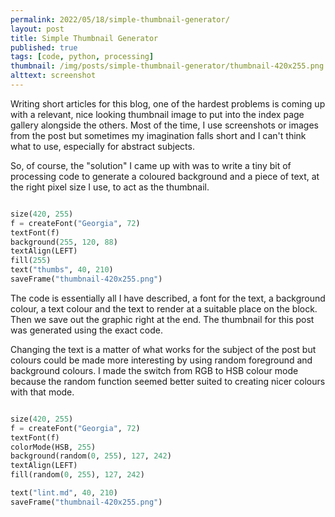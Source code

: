 ```yaml
---
permalink: 2022/05/18/simple-thumbnail-generator/
layout: post
title: Simple Thumbnail Generator
published: true
tags: [code, python, processing]
thumbnail: /img/posts/simple-thumbnail-generator/thumbnail-420x255.png
alttext: screenshot
---
```


Writing short articles for this blog, one of the hardest problems is coming up with a relevant, nice looking thumbnail image
to put into the index page gallery alongside the others. Most of the time, I use screenshots or images from the post but sometimes
my imagination falls short and I can't think what to use, especially for abstract subjects.

So, of course, the "solution" I came up with was to write a tiny bit of processing code to generate a coloured background
and a piece of text, at the right pixel size I use, to act as the thumbnail.

```python

size(420, 255)
f = createFont("Georgia", 72)
textFont(f)
background(255, 120, 88)
textAlign(LEFT)
fill(255)
text("thumbs", 40, 210)  
saveFrame("thumbnail-420x255.png")

```

The code is essentially all I have described, a font for the text, a background colour, a text colour and the text
to render at a suitable place on the block. Then we save out the graphic right at the end. The thumbnail for this
post was generated using the exact code.

Changing the text is a matter of what works for the subject of the post but colours could be made more interesting
by using random foreground and background colours. I made the switch from RGB to HSB colour mode because the random
function seemed better suited to creating nicer colours with that mode.

```python

size(420, 255)
f = createFont("Georgia", 72)
textFont(f)
colorMode(HSB, 255)
background(random(0, 255), 127, 242)
textAlign(LEFT)
fill(random(0, 255), 127, 242)

text("lint.md", 40, 210)  
saveFrame("thumbnail-420x255.png")

```
